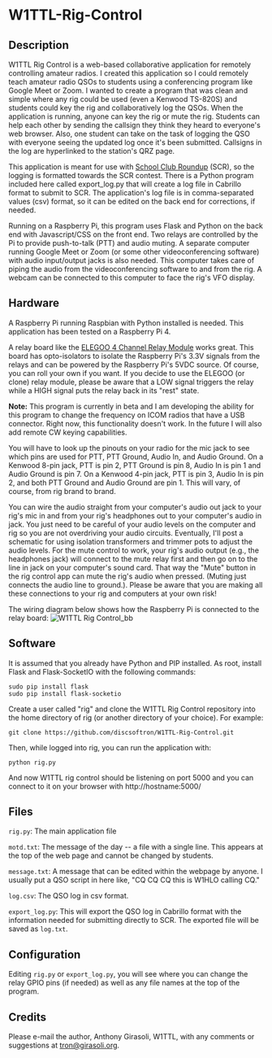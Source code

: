 # W1TTL-Rig-Control

## Description
W1TTL Rig Control is a web-based collaborative application for remotely controlling amateur radios.  I created this application so I could remotely teach amateur radio QSOs to students using a conferencing program like Google Meet or Zoom.  I wanted to create a program that was clean and simple where any rig could be used (even a Kenwood TS-820S) and students could key the rig and collaboratively log the QSOs.  When the application is running, anyone can key the rig or mute the rig.  Students can help each other by sending the callsign they think they heard to everyone's web browser.  Also, one student can take on the task of logging the QSO with everyone seeing the updated log once it's been submitted.  Callsigns in the log are hyperlinked to the station's QRZ page.

This application is meant for use with [School Club Roundup](http://www.arrl.org/school-club-roundup) (SCR), so the logging is formatted towards the SCR contest.  There is a Python program included here called export_log.py that will create a log file in Cabrillo format to submit to SCR.  The application's log file is in comma-separated values (csv) format, so it can be edited on the back end for corrections, if needed.

Running on a Raspberry Pi, this program uses Flask and Python on the back end with Javascript/CSS on the front end.  Two relays are controlled by the Pi to provide push-to-talk (PTT) and audio muting.  A separate computer running Google Meet or Zoom (or some other videoconferencing software) with audio input/output jacks is also needed.  This computer takes care of piping the audio from the videoconferencing software to and from the rig.  A webcam can be connected to this computer to face the rig's VFO display.

## Hardware

A Raspberry Pi running Raspbian with Python installed is needed.  This application has been tested on a Raspberry Pi 4.

A relay board like the [ELEGOO 4 Channel Relay Module](https://www.amazon.com/ELEGOO-Channel-Optocoupler-Arduino-Raspberry/dp/B01HEQF5HU/) works great.  This board has opto-isolators to isolate the Raspberry Pi's 3.3V signals from the relays and can be powered by the Raspberry Pi's 5VDC source.  Of course, you can roll your own if you want.  If you decide to use the ELEGOO (or clone) relay module, please be aware that a LOW signal triggers the relay while a HIGH signal puts the relay back in its "rest" state.

**Note:** This program is currently in beta and I am developing the ability for this program to change the frequency on ICOM radios that have a USB connector.  Right now, this functionality doesn't work.  In the future I will also add remote CW keying capabilities.

You will have to look up the pinouts on your radio for the mic jack to see which pins are used for PTT, PTT Ground, Audio In, and Audio Ground.  On a Kenwood 8-pin jack, PTT is pin 2, PTT Ground is pin 8, Audio In is pin 1 and Audio Ground is pin 7.  On a Kenwood 4-pin jack, PTT is pin 3, Audio In is pin 2, and both PTT Ground and Audio Ground are pin 1.  This will vary, of course, from rig brand to brand.  

You can wire the audio straight from your computer's audio out jack to your rig's mic in and from your rig's headphones out to your computer's audio in jack.  You just need to be careful of your audio levels on the computer and rig so you are not overdriving your audio circuits.  Eventually, I'll post a schematic for using isolation transformers and trimmer pots to adjust the audio levels.  For the mute control to work, your rig's audio output (e.g., the headphones jack) will connect to the mute relay first and then go on to the line in jack on your computer's sound card.  That way the "Mute" button in the rig control app can mute the rig's audio when pressed.  (Muting just connects the audio line to ground.). Please be aware that you are making all these connections to your rig and computers at your own risk!

The wiring diagram below shows how the Raspberry Pi is connected to the relay board:
![W1TTL Rig Control_bb](https://user-images.githubusercontent.com/12022870/104232978-18b27500-541f-11eb-8e22-2233f2646915.jpg)

## Software

It is assumed that you already have Python and PIP installed.  As root, install Flask and Flask-SocketIO with the following commands:

    sudo pip install flask
    sudo pip install flask-socketio

Create a user called "rig" and clone the W1TTL Rig Control repository into the home directory of rig (or another directory of your choice).  For example:

    git clone https://github.com/discsoftron/W1TTL-Rig-Control.git
    
Then, while logged into rig, you can run the application with:

    python rig.py
  
And now W1TTL rig control should be listening on port 5000 and you can connect to it on your browser with http://hostname:5000/

## Files

`rig.py`: The main application file

`motd.txt`: The message of the day -- a file with a single line.  This appears at the top of the web page and cannot be changed by students.

`message.txt`: A message that can be edited within the webpage by anyone.  I usually put a QSO script in here like, "CQ CQ CQ this is W1HLO calling CQ."

`log.csv`: The QSO log in csv format.

`export_log.py`: This will export the QSO log in Cabrillo format with the information needed for submitting directly to SCR.  The exported file will be saved as `log.txt`.

## Configuration

Editing `rig.py` or `export_log.py`, you will see where you can change the relay GPIO pins (if needed) as well as any file names at the top of the program.

## Credits

Please e-mail the author, Anthony Girasoli, W1TTL, with any comments or suggestions at tron@girasoli.org.
